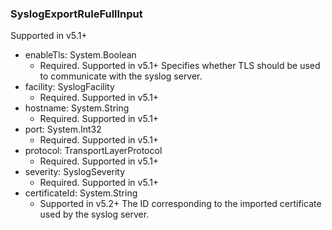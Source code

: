 ### SyslogExportRuleFullInput
Supported in v5.1+

- enableTls: System.Boolean
  - Required. Supported in v5.1+
Specifies whether TLS should be used to communicate with the syslog server.
- facility: SyslogFacility
  - Required. Supported in v5.1+
- hostname: System.String
  - Required. Supported in v5.1+
- port: System.Int32
  - Required. Supported in v5.1+
- protocol: TransportLayerProtocol
  - Required. Supported in v5.1+
- severity: SyslogSeverity
  - Required. Supported in v5.1+
- certificateId: System.String
  - Supported in v5.2+
The ID corresponding to the imported certificate used by the syslog server.
